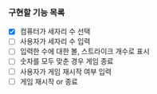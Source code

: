 ### 구현할 기능 목록

- [x] 컴퓨터가 세자리 수 선택
- [ ] 사용자가 세자리 수 입력
- [ ] 입력한 수에 대한 볼, 스트라이크 개수로 표시
- [ ] 숫자를 모두 맞춘 경우 게임 종료
- [ ] 사용자가 게임 재시작 여부 입력
- [ ] 게임 재시작 or 종료